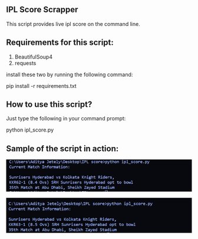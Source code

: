 ## IPL Score Scrapper

This script provides live ipl score on the command line.

## Requirements for this script:

1. BeautifulSoup4
2. requests

install these two by running the following command:

pip install -r requirements.txt

## How to use this script?

Just type the following in your command prompt:

python ipl_score.py

## Sample of the script in action:

<p align = "center">
	<img src="first.PNG" alt="score">
</p>
<p align = "center">
	<img src="second.PNG" alt="score">
</p>
